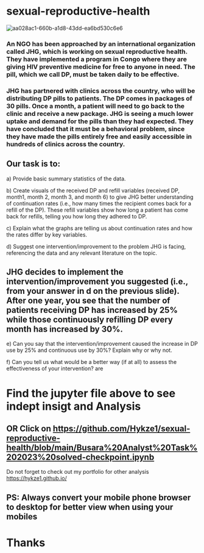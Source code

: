 # sexual-reproductive-health

![aa028ac1-660b-a1d8-43dd-ea6bd530c6e6](https://github.com/Hykze1/sexual-reproductive-health./assets/100960483/17df01be-76ef-41a4-ae8f-65501b6511b9)

### An NGO  has been approached by an international organization called JHG, which is working on sexual reproductive health. They have implemented a program in Congo where they are giving HIV preventive medicine for free to anyone in need. The pill, which we call DP, must be taken daily to be effective. 

### JHG has partnered with clinics across the country, who will be distributing DP pills to patients. The DP comes in packages of 30 pills. Once a month, a patient will need to go back to the clinic and receive a new package. JHG is seeing a much lower uptake and demand for the pills than they had expected. They have concluded that it must be a behavioral problem, since they have made the pills entirely free and easily accessible in hundreds of clinics across the country.

## Our task is to:

a) Provide basic summary statistics of the data. 

b) Create visuals of the received DP and refill variables (received DP, month1, month 2, month 3, and month 6) to give JHG better understanding of continuation rates (i.e., how many times the recipient comes back for a refill of the DP). These refill variables show how long a patient has come back for refills, telling you how long they adhered to DP.

c) Explain what the graphs are telling us about continuation rates and how the rates differ by key variables. 

d) Suggest one intervention/improvement to the problem JHG is facing, referencing the data and any relevant literature on the topic. 

## JHG decides to implement the intervention/improvement you suggested (i.e., from your answer in d on the previous slide). After one year, you see that the number of patients receiving DP has increased by 25% while those continuously refilling DP every month has increased by 30%.

e) Can you say that the intervention/improvement caused the increase in DP use by 25% and continuous use by 30%? Explain why or why not. 

f) Can you tell us what would be a better way (if at all) to assess the effectiveness of your intervention? 
are
# Find the jupyter file above to see indept insigt and Analysis 
## OR Click on https://github.com/Hykze1/sexual-reproductive-health/blob/main/Busara%20Analyst%20Task%202023%20solved-checkpoint.ipynb

Do not forget to check out my portfolio for other analysis https://hykze1.github.io/ 

## PS: Always convert your mobile phone browser to desktop for better view when using your mobiles

# Thanks




